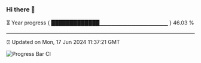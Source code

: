 ### Hi there 👋

⏳ Year progress { █████████████▁▁▁▁▁▁▁▁▁▁▁▁▁▁▁▁▁ } 46.03 %

---

⏰ Updated on Mon, 17 Jun 2024 11:37:21 GMT

![Progress Bar CI](https://github.com/IshwaranRudhara/GIT-ACTION/workflows/Progress%20Bar%20CI/badge.svg)
